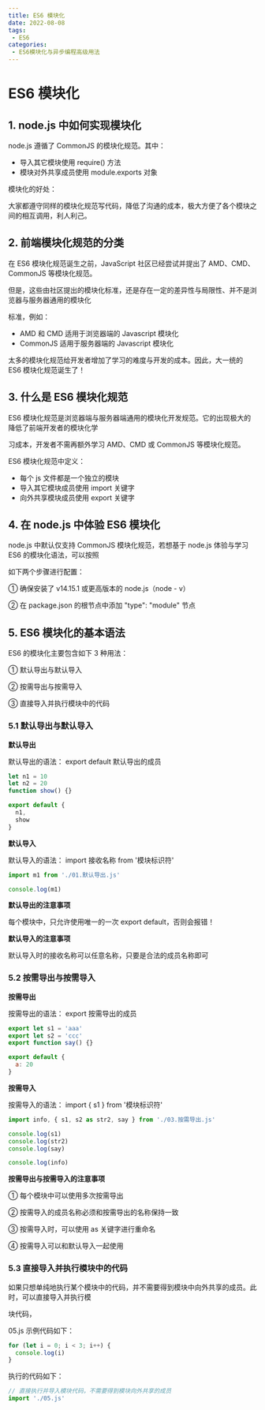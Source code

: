 ```yaml
---
title: ES6 模块化
date: 2022-08-08
tags:
 - ES6
categories: 
 - ES6模块化与异步编程高级用法
---
```


# **ES6 模块化**

## **1. node.js 中如何实现模块化**

node.js 遵循了 CommonJS 的模块化规范。其中：

- 导入其它模块使用 require() 方法
- 模块对外共享成员使用 module.exports 对象

模块化的好处：

大家都遵守同样的模块化规范写代码，降低了沟通的成本，极大方便了各个模块之间的相互调用，利人利己。

## **2. 前端模块化规范的分类**

在 ES6 模块化规范诞生之前，JavaScript 社区已经尝试并提出了 AMD、CMD、CommonJS 等模块化规范。

但是，这些由社区提出的模块化标准，还是存在一定的差异性与局限性、并不是浏览器与服务器通用的模块化

标准，例如：

- AMD 和 CMD 适用于浏览器端的 Javascript 模块化
- CommonJS 适用于服务器端的 Javascript 模块化

太多的模块化规范给开发者增加了学习的难度与开发的成本。因此，大一统的 ES6 模块化规范诞生了！

## **3. 什么是 ES6 模块化规范**

ES6 模块化规范是浏览器端与服务器端通用的模块化开发规范。它的出现极大的降低了前端开发者的模块化学

习成本，开发者不需再额外学习 AMD、CMD 或 CommonJS 等模块化规范。

ES6 模块化规范中定义：

- 每个 js 文件都是一个独立的模块
- 导入其它模块成员使用 import 关键字
- 向外共享模块成员使用 export 关键字

## **4. 在 node.js 中体验 ES6 模块化**

node.js 中默认仅支持 CommonJS 模块化规范，若想基于 node.js 体验与学习 ES6 的模块化语法，可以按照

如下两个步骤进行配置：

① 确保安装了 v14.15.1 或更高版本的 node.js（node - v）

② 在 package.json 的根节点中添加 "type": "module" 节点

## **5. ES6 模块化的基本语法**

ES6 的模块化主要包含如下 3 种用法：

① 默认导出与默认导入

② 按需导出与按需导入

③ 直接导入并执行模块中的代码

### **5.1 默认导出与默认导入**

**默认导出**

默认导出的语法： export default 默认导出的成员

```js
let n1 = 10
let n2 = 20
function show() {}

export default {
  n1,
  show
}
```

**默认导入**

默认导入的语法： import 接收名称 from '模块标识符'

```js
import m1 from './01.默认导出.js'

console.log(m1)
```

**默认导出的注意事项**

每个模块中，只允许使用唯一的一次 export default，否则会报错！

**默认导入的注意事项**

默认导入时的接收名称可以任意名称，只要是合法的成员名称即可



### **5.2 按需导出与按需导入**

**按需导出**

按需导出的语法： export 按需导出的成员

```js
export let s1 = 'aaa'
export let s2 = 'ccc'
export function say() {}

export default {
  a: 20
}
```

**按需导入**

按需导入的语法： import { s1 } from '模块标识符'

```js
import info, { s1, s2 as str2, say } from './03.按需导出.js'

console.log(s1)
console.log(str2)
console.log(say)

console.log(info)
```

**按需导出与按需导入的注意事项**

① 每个模块中可以使用多次按需导出

② 按需导入的成员名称必须和按需导出的名称保持一致

③ 按需导入时，可以使用 as 关键字进行重命名

④ 按需导入可以和默认导入一起使用

### **5.3 直接导入并执行模块中的代码**

如果只想单纯地执行某个模块中的代码，并不需要得到模块中向外共享的成员。此时，可以直接导入并执行模

块代码，

05.js 示例代码如下：

```js
for (let i = 0; i < 3; i++) {
  console.log(i)
}
```

执行的代码如下：

```js
// 直接执行并导入模块代码，不需要得到模块向外共享的成员
import './05.js'
```

